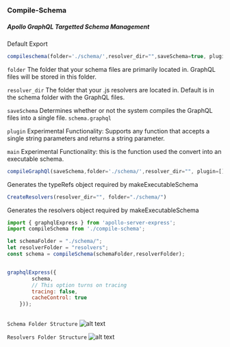 
### Compile-Schema
##### Apollo GraphQL Targetted Schema Management



Default Export
```javascript
compileschema(folder='./schema/',resolver_dir="",saveSchema=true, plugin=[],main=makeExecutableSchema)
```

`folder`
The folder that your schema files are primarily located in.  GraphQL files will be stored in this folder.

`resolver_dir`
The folder that your .js resolvers are located in.  Default is in the schema folder with the GraphQL files.

`saveSchema`
Determines whether or not the system compiles the GraphQL files into a single file.  `schema.graphql`

`plugin`
Experimental Functionality: Supports any function that accepts a single string parameters and returns a string parameter.

`main`
Experimental Functionality: this is the function used the convert into an executable schema.  


```javascript
compileGraphQl(saveSchema,folder='./schema/',resolver_dir="", plugin=[])
```

Generates the typeRefs object required by makeExecutableSchema


```javascript
CreateResolvers(resolver_dir="", folder="./schema/")
```

Generates the resolvers object required by makeExecutableSchema


```javascript
import { graphqlExpress } from 'apollo-server-express';
import compileSchema from './compile-schema';

let schemaFolder = "./schema/";
let resolverFolder = "resolvers";
const schema = compileSchema(schemaFolder,resolverFolder);


graphqlExpress({
		schema,
		// This option turns on tracing
		tracing: false,
		cacheControl: true 
	}));
	
```

`Schema Folder Structure`
![alt text](https://imgur.com/saCBOTW.png "Schema Folder Structure")


`Resolvers Folder Structure`
![alt text](https://imgur.com/Plt4kBT.png "Resolvers Folder Structure")